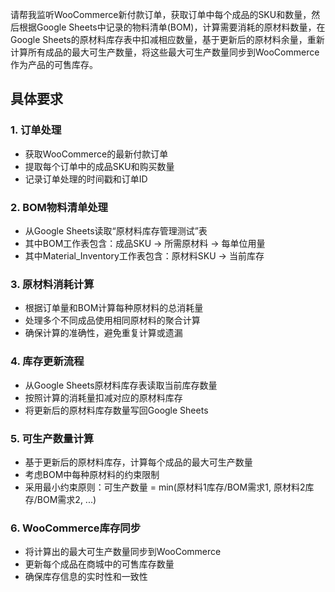 请帮我监听WooCommerce新付款订单，获取订单中每个成品的SKU和数量，然后根据Google Sheets中记录的物料清单(BOM)，计算需要消耗的原材料数量，在Google Sheets的原材料库存表中扣减相应数量，基于更新后的原材料余量，重新计算所有成品的最大可生产数量，将这些最大可生产数量同步到WooCommerce作为产品的可售库存。

## 具体要求

### 1. 订单处理
- 获取WooCommerce的最新付款订单
- 提取每个订单中的成品SKU和购买数量
- 记录订单处理的时间戳和订单ID

### 2. BOM物料清单处理
- 从Google Sheets读取“原材料库存管理测试”表
- 其中BOM工作表包含：成品SKU → 所需原材料 → 每单位用量
- 其中Material_Inventory工作表包含：原材料SKU → 当前库存

### 3. 原材料消耗计算
- 根据订单量和BOM计算每种原材料的总消耗量
- 处理多个不同成品使用相同原材料的聚合计算
- 确保计算的准确性，避免重复计算或遗漏

### 4. 库存更新流程
- 从Google Sheets原材料库存表读取当前库存数量
- 按照计算的消耗量扣减对应的原材料库存
- 将更新后的原材料库存数量写回Google Sheets

### 5. 可生产数量计算
- 基于更新后的原材料库存，计算每个成品的最大可生产数量
- 考虑BOM中每种原材料的约束限制
- 采用最小约束原则：可生产数量 = min(原材料1库存/BOM需求1, 原材料2库存/BOM需求2, ...)

### 6. WooCommerce库存同步
- 将计算出的最大可生产数量同步到WooCommerce
- 更新每个成品在商城中的可售库存数量
- 确保库存信息的实时性和一致性

